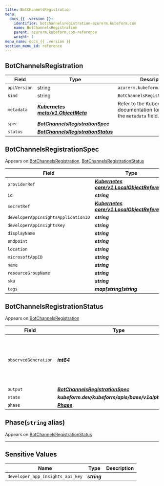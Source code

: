 ```yaml
---
title: BotChannelsRegistration
menu:
  docs_{{ .version }}:
    identifier: botchannelsregistration-azurerm.kubeform.com
    name: BotChannelsRegistration
    parent: azurerm.kubeform.com-reference
    weight: 1
menu_name: docs_{{ .version }}
section_menu_id: reference
---
```


## BotChannelsRegistration
| Field | Type | Description |
| ------ | ----- | ----------- |
| `apiVersion` | string | `azurerm.kubeform.com/v1alpha1` |
|    `kind` | string | `BotChannelsRegistration` |
| `metadata` | ***[Kubernetes meta/v1.ObjectMeta](https://v1-18.docs.kubernetes.io/docs/reference/generated/kubernetes-api/v1.18/#objectmeta-v1-meta)***|Refer to the Kubernetes API documentation for the fields of the `metadata` field.|
| `spec` | ***[BotChannelsRegistrationSpec](#botchannelsregistrationspec)***||
| `status` | ***[BotChannelsRegistrationStatus](#botchannelsregistrationstatus)***||
## BotChannelsRegistrationSpec

Appears on:[BotChannelsRegistration](#botchannelsregistration), [BotChannelsRegistrationStatus](#botchannelsregistrationstatus)

| Field | Type | Description |
| ------ | ----- | ----------- |
| `providerRef` | ***[Kubernetes core/v1.LocalObjectReference](https://v1-18.docs.kubernetes.io/docs/reference/generated/kubernetes-api/v1.18/#localobjectreference-v1-core)***||
| `id` | ***string***||
| `secretRef` | ***[Kubernetes core/v1.LocalObjectReference](https://v1-18.docs.kubernetes.io/docs/reference/generated/kubernetes-api/v1.18/#localobjectreference-v1-core)***||
| `developerAppInsightsApplicationID` | ***string***| ***(Optional)*** |
| `developerAppInsightsKey` | ***string***| ***(Optional)*** |
| `displayName` | ***string***| ***(Optional)*** |
| `endpoint` | ***string***| ***(Optional)*** |
| `location` | ***string***||
| `microsoftAppID` | ***string***||
| `name` | ***string***||
| `resourceGroupName` | ***string***||
| `sku` | ***string***||
| `tags` | ***map[string]string***| ***(Optional)*** |
## BotChannelsRegistrationStatus

Appears on:[BotChannelsRegistration](#botchannelsregistration)

| Field | Type | Description |
| ------ | ----- | ----------- |
| `observedGeneration` | ***int64***| ***(Optional)*** Resource generation, which is updated on mutation by the API Server.|
| `output` | ***[BotChannelsRegistrationSpec](#botchannelsregistrationspec)***| ***(Optional)*** |
| `state` | ***kubeform.dev/kubeform/apis/base/v1alpha1.State***| ***(Optional)*** |
| `phase` | ***[Phase](#phase)***| ***(Optional)*** |
## Phase(`string` alias)

Appears on:[BotChannelsRegistrationStatus](#botchannelsregistrationstatus)

---
## Sensitive Values
| Name | Type | Description |
|------|------|-------------|
| `developer_app_insights_api_key` | ***string*** ||
